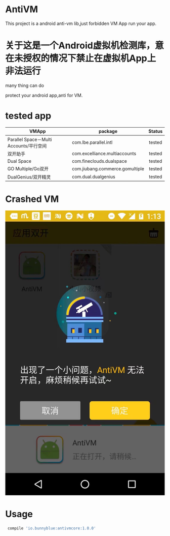 # AntiVM
This project is a android anti-vm lib,just forbidden VM App run your app.

# 关于这是一个Android虚拟机检测库，意在未授权的情况下禁止在虚拟机App上非法运行
many thing can do

protect your android app,anti for VM.




# tested app

| VMApp       |            package | Status           |
| -------------|  ---------  |:-------------:|
|Parallel Space－Multi Accounts/平行空间 |  com.lbe.parallel.intl | tested |
|双开助手    | com.excelliance.multiaccounts | tested |
|Dual Space|com.fineclouds.dualspace|tested|
|GO Multiple/Go双开|com.jiubang.commerce.gomultiple|tested|
|DualGenius/双开精灵|com.dual.dualgenius|tested|


# Crashed VM
![AntiVM](art/run_1.jpeg)

# Usage

```gradle
 compile 'io.bunnyblue:antivmcore:1.0.0'
```